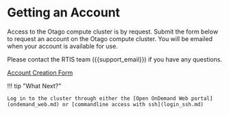 # Getting an Account

Access to the Otago compute cluster is by request. Submit the form below to request an account on the Otago compute cluster. You will be emailed when your account is available for use.

Please contact the RTIS team ({{support_email}}) if you have any questions.

<a href="https://ask.otago.ac.nz/otagoresearchcluster/?stepid=c74d92b7-2b35-f011-8c4c-000d3ae024aa&sessionid=6b4238f7-f847-f011-8779-002248115659" target="_blank">Account Creation Form</a>



!!! tip "What Next?"

    Log in to the cluster through either the [Open OnDemand Web portal](ondemand_web.md) or [commandline access with ssh](login_ssh.md)


    
